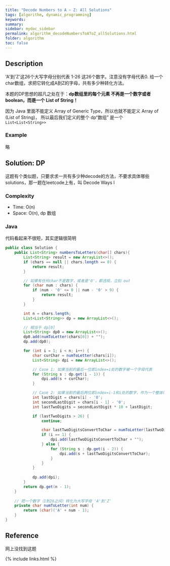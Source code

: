 ```yaml
---
title: "Decode Numbers to A ~ Z: All Solutions"
tags: [algorithm, dynamic_programming]
keywords:
summary:
sidebar: mydoc_sidebar
permalink: algorithm_decodeNumbersToAToZ_allSolutions.html
folder: algorithm
toc: false
---
```


## Description
'A'到'Z'这26个大写字母分别代表 1-26 这26个数字。注意没有字母代表0. 给一个char数组，求把它转化成A到Z的字母，共有多少种转化方法。

本题的DP思想的超凡之处在于：**dp数组里的每个元素 不再是一个数字或者boolean，而是一个 List of String！**

因为 Java 里面不能定义 Array of Generic Type，所以也就不能定义 Array of (List of String)，
所以最后我们定义的整个 dp“数组” 是一个 `List<List<String>>`

### Example
略

## Solution: DP
这题有个类似题，只要求求一共有多少种decode的方法，不要求具体哪些solutions，那一题在leetcode上有，叫 Decode Ways I

### Complexity
* Time: O(n)
* Space: O(n), dp 数组

### Java
代码看起来不很短，其实逻辑很简明
```java
public class Solution {
    public List<String> numbersToLetters(char[] chars){
        List<String> result = new ArrayList<>();	
        if (chars == null || chars.length == 0) {
            return result;
        }

        // 如果有任何char不是数字，或者是'0'，都违规，立刻 out
        for (char num : chars) {
            if (num - '0' <= 0 || num - '0' > 9) {
                return result;
            }
        }

        int n = chars.length;
        List<List<String>> dp = new ArrayList<>();

        // 相当于 dp[0]
        List<String> dp0 = new ArrayList<>();
        dp0.add(numToLetter(chars[0]) + "");		
        dp.add(dp0);

        for (int i = 1; i < n; i++) {
            char curChar = numToLetter(chars[i]);
            List<String> dpi = new ArrayList<>();

            // Case 1: 如果当前的最后一位即index=i处的数字被一个字母代表
            for (String s : dp.get(i - 1)) {
                dpi.add(s + curChar);
            }

            // Case 2: 如果当前的最后两位即index=i-1和i处的数字，作为一个整体(两位数)，被一个字母代表
            int lastDigit = chars[i] - '0';
            int secondLastDigit = chars[i - 1] - '0';
            int lastTwoDigits = secondLastDigit * 10 + lastDigit;

            if (lastTwoDigits > 26) {
                continue;

                char lastTwoDigitsConvertToChar = numToLetter(lastTwoDigits);
                if (i == 1) {
					dpi.add(lastTwoDigitsConvertToChar + "");			
				} else {
					for (String s : dp.get(i - 2)) {
						dpi.add(s + lastTwoDigitsConvertToChar);
					}
				}
			}
			
			dp.add(dpi);
		}
		return dp.get(n - 1);
	}
	
    // 把一个数字（1到26之间）转化为大写字母 'A'到'Z'
    private char numToLetter(int num) {
        return (char)('A' + num - 1);
    }
}
```

## Reference
网上没找到这题

{% include links.html %}
